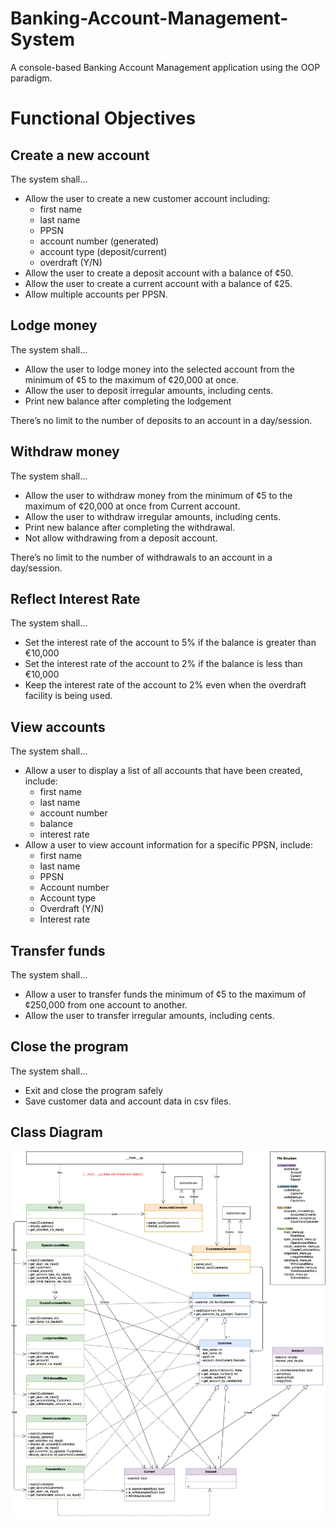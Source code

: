 # Banking-Account-Management-System
A console-based Banking Account Management application using the OOP paradigm.

# Functional Objectives

## Create a new account
The system shall…
- Allow the user to create a new customer account including:
    - first name
    - last name
    - PPSN
    - account number (generated)
    - account type (deposit/current)
    - overdraft (Y/N)
- Allow the user to create a deposit account with a balance of ¢50.
- Allow the user to create a current account with a balance of ¢25.
- Allow multiple accounts per PPSN.


## Lodge money
The system shall…
- Allow the user to lodge money into the selected account from the minimum of ¢5 to the maximum of ¢20,000 at once.
- Allow the user to deposit irregular amounts, including cents.
- Print new balance after completing the lodgement

There’s no limit to the number of deposits to an account in a day/session.


## Withdraw money
The system shall…
- Allow the user to withdraw money from the minimum of ¢5 to the maximum of ¢20,000 at once from Current account.
- Allow the user to withdraw irregular amounts, including cents.
- Print new balance after completing the withdrawal.
- Not allow withdrawing from a deposit account.

There’s no limit to the number of withdrawals to an account in a day/session.


## Reflect Interest Rate
The system shall... 
- Set the interest rate of the account to 5% if the balance is greater than €10,000
- Set the interest rate of the account to 2% if the balance is less than €10,000
- Keep the interest rate of the account to 2% even when the overdraft facility is being used.


## View accounts
The system shall…
- Allow a user to display a list of all accounts that have been created, include:
    - first name
    - last name
    - account number
    - balance
    - interest rate
- Allow a user to view account information for a specific PPSN, include:
    - first name
    - last name
    - PPSN
    - Account number
    - Account type
    - Overdraft (Y/N)
    - Interest rate

## Transfer funds
The system shall…
- Allow a user to transfer funds the minimum of  ¢5  to the maximum of ¢250,000 from one account to another.
- Allow the user to transfer irregular amounts, including cents.

	
## Close the program
The system shall…
- Exit and close the program safely
- Save customer data and account data in csv files.

## Class Diagram

<img src="class_diagram.drawio.png"/>

